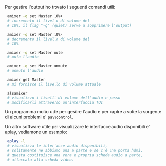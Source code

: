 
Per gestire l'output ho trovato i seguenti comandi utili:

```sh
 amixer -q set Master 10%+
 # incremento il livello di volume del
 # 10%, il flag "-q" (quiet) serve a sopprimere l'output)
```
```sh
 amixer -q set Master 10%-
 # decremento il livello di volume del
 # 10%
```
```sh
 amixer -q set Master mute
 # muto l'audio
```
```sh
 amixer -q set Master unmute
 # unmuto l'audio
```
```sh
 amixer get Master
 # mi fornisce il livello di volume attuale
```
```sh
 alsamixer
 # visualizzo i livelli di volume dell'audio e posso
 # modificarli attraverso un'interfaccia TUI
```

Un programma molto utile per gestire l'audio e per capire a volte
la sorgente di alcuni problemi e' `pavucontrol`.

Un altro software utile per visualizzare le interfacce audio disponibili e'
aplay, vediamone un esempio:

```sh
 aplay -l
 # visualizza le interfacce audio disponibili,
 # solitamente ne abbiamo una a parte e se c'è una porta hdmi,
 # questa costituisce una vera e propria scheda audio a parte,
 # attaccata alla scheda video.
```
